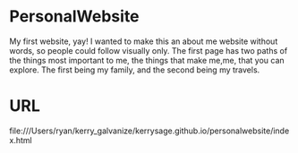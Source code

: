 # PersonalWebsite
My first website, yay! I wanted to make this an about me website without words, so people could follow visually only. The first page has two paths of the things most important to me, the things that make me,me, that you can explore. The first being my family, and the second being my travels. 
# URL 
file:///Users/ryan/kerry_galvanize/kerrysage.github.io/personalwebsite/index.html
